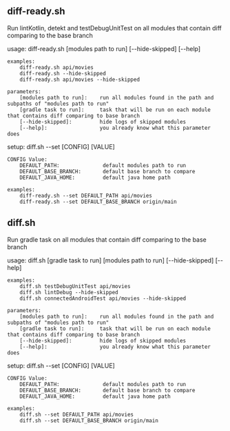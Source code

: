 ## diff-ready.sh

Run lintKotlin, detekt and testDebugUnitTest on all modules that contain diff comparing to the base branch

usage:
    diff-ready.sh [modules path to run] [--hide-skipped] [--help]

    examples:
        diff-ready.sh api/movies
        diff-ready.sh --hide-skipped
        diff-ready.sh api/movies --hide-skipped

    parameters:
        [modules path to run]:    run all modules found in the path and subpaths of "modules path to run"
        [gradle task to run]:     task that will be run on each module that contains diff comparing to base branch
        [--hide-skipped]:         hide logs of skipped modules
        [--help]:                 you already know what this parameter does

setup:
    diff.sh --set [CONFIG] [VALUE]

    CONFIG Value:
        DEFAULT_PATH:              default modules path to run
        DEFAULT_BASE_BRANCH:       default base branch to compare
        DEFAULT_JAVA_HOME:         default java home path

    examples:
        diff-ready.sh --set DEFAULT_PATH api/movies
        diff-ready.sh --set DEFAULT_BASE_BRANCH origin/main

## diff.sh

Run gradle task on all modules that contain diff comparing to the base branch

usage:
    diff.sh [gradle task to run] [modules path to run] [--hide-skipped] [--help]

    examples:
        diff.sh testDebugUnitTest api/movies
        diff.sh lintDebug --hide-skipped
        diff.sh connectedAndroidTest api/movies --hide-skipped

    parameters:
        [modules path to run]:    run all modules found in the path and subpaths of "modules path to run"
        [gradle task to run]:     task that will be run on each module that contains diff comparing to base branch
        [--hide-skipped]:         hide logs of skipped modules
        [--help]:                 you already know what this parameter does

setup:
    diff.sh --set [CONFIG] [VALUE]

    CONFIG Value:
        DEFAULT_PATH:              default modules path to run
        DEFAULT_BASE_BRANCH:       default base branch to compare
        DEFAULT_JAVA_HOME:         default java home path

    examples:
        diff.sh --set DEFAULT_PATH api/movies
        diff.sh --set DEFAULT_BASE_BRANCH origin/main

